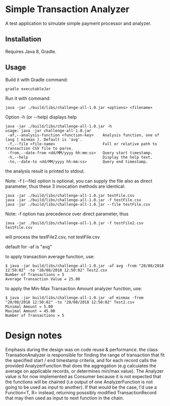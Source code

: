# Simple Transaction Analyzer
A test application to simulate simple payment processor and analyzer.

## Installation

Requires Java 8, Gradle.

## Usage

Build it with Gradle command:
```
gradle executableJar
```
Run it with command:
```
java -jar ./build/libs/challenge-all-1.0.jar <options> <filename>
```
Option -h (or --help) displays help
```
java -jar ./build/libs/challenge-all-1.0.jar -h
usage: java -jar challenge-all-1.0.jar
 -af,--analysis-function <function-key>    Analysis function, one of [avg | minmax ]. Default is 'avg'.
 -f,--file <file-name>                     Full or relative path to transaction CSV file to parse.
 -from,--date-from <dd/MM/yyyy hh:mm:ss>   Query start timestamp.
 -h,--help                                 Display the help text.
 -to,--date-to <dd/MM/yyyy hh:mm:ss>       Query end timestamp.
```

the analysis result is printed to stdout.

Note: -f (--file) option is optional, you can supply the file also as direct parameter, thus these 3 invocation methods are identical:

```
java -jar ./build/libs/challenge-all-1.0.jar testFile.csv
java -jar ./build/libs/challenge-all-1.0.jar -f testFile.csv
java -jar ./build/libs/challenge-all-1.0.jar --file testFile.csv
```

Note: -f option has precedence over direct parameter, thus

```
java -jar ./build/libs/challenge-all-1.0.jar -f testFile2.csv  testFile.csv
```

will process the testFile2.csv, not testFile.csv

default for -af is "avg"

to apply transaction average function, use:
```
$ java -jar build/libs/challenge-all-1.0.jar -af avg -from "20/08/2018 12:50:02" -to "20/08/2018 12:50:02" Test2.csv 
Number of Transactions = 5
Average Transaction Value = 25.00
```

to apply the Min-Max Transaction Amount analyzer function, use:
```
$ java -jar build/libs/challenge-all-1.0.jar -af minmax -from "20/08/2018 12:50:02" -to "20/08/2018 12:50:02" Test2.csv 
Minimal Amount = 5.00
Maximal Amount = 45.00
Number of Transactions = 5
```

# Design notes

Emphasis during the design was on code reuse & performance.
the class TransationAnalyzer is responsible for finding the range of transaction
that fit the specified start / end timestamp criteria, and for each record
calls the provided AnalyzerFunction that does the aggregation (e.g calculates the average on applicable records, or determines min/max value).
The Analyzer value is for now implemented as Consumer<T> because
it is not expected that the functions will be chained (i.e output of one AnalyzerFunction is not going to be used as input to another).
If that would be the case, I'd use a Function<T, R> instead, returning posssibly modified
TransactionRecord that may then used as input to next function in the chain. 
